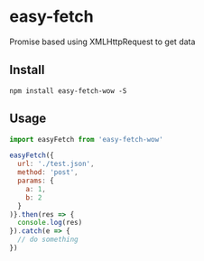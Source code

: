 # easy-fetch
Promise based using XMLHttpRequest to get data

## Install
```console
npm install easy-fetch-wow -S
```

## Usage
```js
import easyFetch from 'easy-fetch-wow'

easyFetch({
  url: './test.json',
  method: 'post',
  params: {
    a: 1,
    b: 2
  }
)}.then(res => {
  console.log(res)
}).catch(e => {
  // do something
})
```

